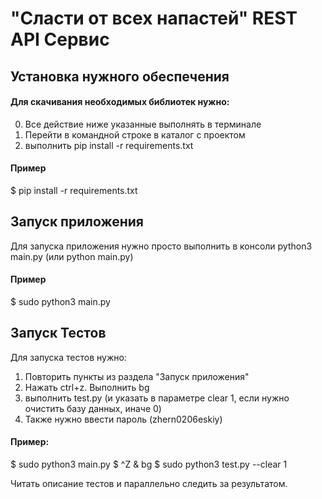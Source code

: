 # "Сласти от всех напастей" REST API Сервис #
## Установка нужного обеспечения ##
#### Для скачивания необходимых библиотек нужно: ####
0. Все действие ниже указанные выполнять в терминале
1. Перейти в командной строке в каталог с проектом
2. выполнить pip install -r requirements.txt
#### Пример ####
$ pip install -r requirements.txt
## Запуск приложения ##
Для запуска приложения нужно просто выполнить в консоли
python3 main.py (или python main.py)
#### Пример #### 
$ sudo python3 main.py

## Запуск Тестов ##
Для запуска тестов нужно:
1. Повторить пункты из раздела "Запуск приложения"
2. Нажать ctrl+z. Выполнить bg
3. выполнить test.py (и указать в параметре clear 1, если нужно очистить базу данных, иначе 0)
4. Также нужно ввести пароль (zhern0206eskiy)
#### Пример: ####
$ sudo python3 main.py
$ ^Z
& bg
$ sudo python3 test.py --clear 1

Читать описание тестов и параллельно следить за результатом.